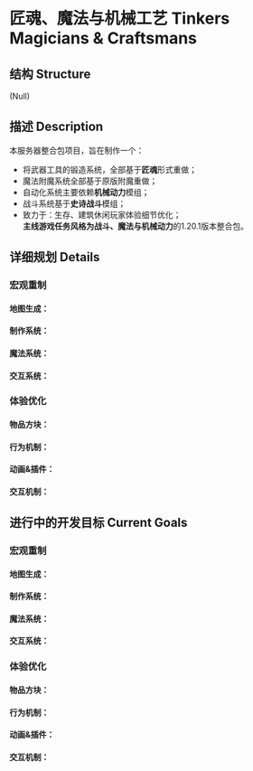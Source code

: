 # 匠魂、魔法与机械工艺 Tinkers Magicians & Craftsmans

## 结构 Structure
(Null)<br>

## 描述 Description
本服务器整合包项目，旨在制作一个：
- 将武器工具的锻造系统，全部基于**匠魂**形式重做；
- 魔法附魔系统全部基于原版附魔重做；
- 自动化系统主要依赖**机械动力**模组；
- 战斗系统基于**史诗战斗**模组；
- 致力于：生存、建筑休闲玩家体验细节优化；<br>
**主线游戏任务风格为战斗、魔法与机械动力**的1.20.1版本整合包。<br>

## 详细规划 Details

### 宏观重制
#### 地图生成：

#### 制作系统：

#### 魔法系统：

#### 交互系统：


### 体验优化
#### 物品方块：

#### 行为机制：

#### 动画&插件：

#### 交互机制：


## 进行中的开发目标 Current Goals

### 宏观重制
#### 地图生成：

#### 制作系统：

#### 魔法系统：

#### 交互系统：


### 体验优化
#### 物品方块：

#### 行为机制：

#### 动画&插件：

#### 交互机制：
